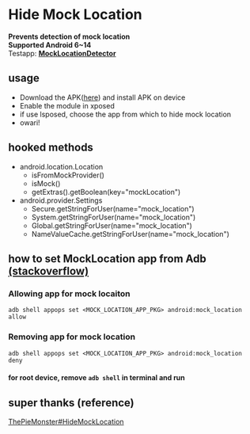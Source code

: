# Hide Mock Location
**Prevents detection of mock location**  
**Supported Android 6~14**  
Testapp: **[MockLocationDetector](https://github.com/auag0/MockLocationDetector)**
## usage
- Download the APK([here](https://github.com/auag0/HideMockLocation/releases/latest)) and install APK on device
- Enable the module in xposed
- if use lsposed, choose the app from which to hide mock location
- owari!

## hooked methods
- android.location.Location
  - isFromMockProvider()
  - isMock()
  - getExtras().getBoolean(key="mockLocation")
- android.provider.Settings
  - Secure.getStringForUser(name="mock_location")
  - System.getStringForUser(name="mock_location")
  - Global.getStringForUser(name="mock_location")
  - NameValueCache.getStringForUser(name="mock_location")

## how to set MockLocation app from Adb [(stackoverflow)](https://stackoverflow.com/questions/40414011/how-to-set-the-android-6-0-mock-location-app-from-adb/43747384#43747384)
### Allowing app for mock locaiton
`adb shell appops set <MOCK_LOCATION_APP_PKG> android:mock_location allow`
### Removing app for mock location
`adb shell appops set <MOCK_LOCATION_APP_PKG> android:mock_location deny`
#### for root device, remove `adb shell` in terminal and run

## super thanks (reference)
[ThePieMonster#HideMockLocation](https://github.com/ThePieMonster/HideMockLocation)
